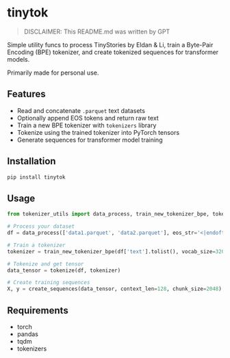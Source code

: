 # tinytok

> DISCLAIMER: This README.md was written by GPT

Simple utility funcs to process TinyStories by Eldan & Li, train a Byte-Pair Encoding (BPE) tokenizer, and create tokenized sequences for transformer models.

Primarily made for personal use.

## Features

- Read and concatenate `.parquet` text datasets
- Optionally append EOS tokens and return raw text
- Train a new BPE tokenizer with `tokenizers` library
- Tokenize using the trained tokenizer into PyTorch tensors
- Generate sequences for transformer model training

## Installation

```bash
pip install tinytok
```

## Usage

```python
from tokenizer_utils import data_process, train_new_tokenizer_bpe, tokenize, create_sequences

# Process your dataset
df = data_process(['data1.parquet', 'data2.parquet'], eos_str='<|endoftext|>')

# Train a tokenizer
tokenizer = train_new_tokenizer_bpe(df['text'].tolist(), vocab_size=32000, special_tokens=["<|endoftext|>"])

# Tokenize and get tensor
data_tensor = tokenize(df, tokenizer)

# Create training sequences
X, y = create_sequences(data_tensor, context_len=128, chunk_size=2048)
```

## Requirements

- torch
- pandas
- tqdm
- tokenizers